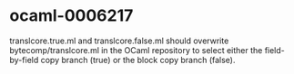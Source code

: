 ocaml-0006217
=============
translcore.true.ml and translcore.false.ml should overwrite bytecomp/translcore.ml in the OCaml repository to select either the field-by-field copy branch (true) or the block copy branch (false).
